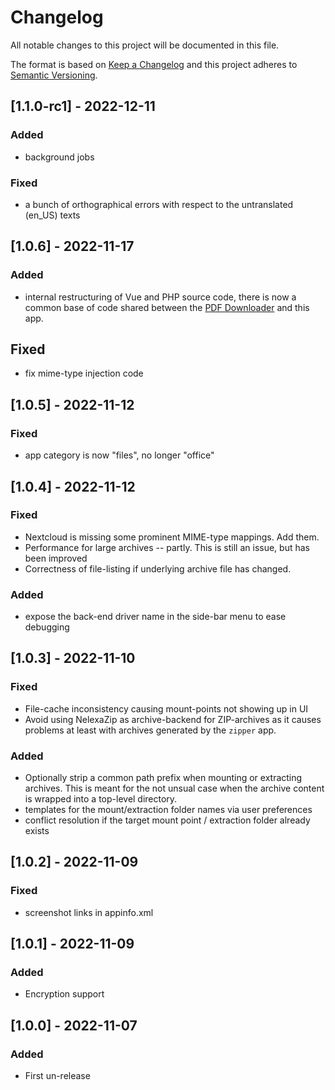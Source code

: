 # Changelog
All notable changes to this project will be documented in this file.

The format is based on [Keep a Changelog](http://keepachangelog.com/en/1.0.0/)
and this project adheres to [Semantic Versioning](http://semver.org/spec/v2.0.0.html).

## [1.1.0-rc1] - 2022-12-11

### Added

- background jobs

### Fixed

- a bunch of orthographical errors with respect to the untranslated (en_US) texts

## [1.0.6] - 2022-11-17

### Added

- internal restructuring of Vue and PHP source code, there is now a
  common base of code shared between the
  [PDF Downloader](https://github.com/rotdrop/nextcloud-app-pdf-downloader)
  and this app.

## Fixed

- fix mime-type injection code

## [1.0.5] - 2022-11-12

### Fixed

- app category is now "files", no longer "office"

## [1.0.4] - 2022-11-12

### Fixed

- Nextcloud is missing some prominent MIME-type mappings. Add them.
- Performance for large archives -- partly. This is still an issue,
  but has been improved
- Correctness of file-listing if underlying archive file has changed.

### Added

- expose the back-end driver name in the side-bar menu to ease debugging

## [1.0.3] - 2022-11-10

### Fixed

- File-cache inconsistency causing mount-points not showing up in UI
- Avoid using NelexaZip as archive-backend for ZIP-archives as it
  causes problems at least with archives generated by the `zipper`
  app.

### Added

- Optionally strip a common path prefix when mounting or extracting
  archives. This is meant for the not unsual case when the archive
  content is wrapped into a top-level directory.
- templates for the mount/extraction folder names via user preferences
- conflict resolution if the target mount point / extraction folder
  already exists

## [1.0.2] - 2022-11-09

### Fixed

- screenshot links in appinfo.xml

## [1.0.1] - 2022-11-09

### Added

- Encryption support

## [1.0.0] - 2022-11-07

### Added

- First un-release
